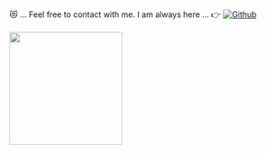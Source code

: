 😻 ... Feel free to contact with me. I am always here ...  👉 [![Github](https://img.shields.io/github/followers/Dev-Abdalla-Magdy?label=Follow%20Me&style=social)](https://github.com/Dev-Abdalla-Magdy)
<br>
<br>
<img src="https://media1.giphy.com/media/v1.Y2lkPTc5MGI3NjExc3h5aGR1Mzd5MHFydTBtbWtrMnRqM2FmdTlrdmt2dno3cnoyZDlxZiZlcD12MV9pbnRlcm5hbF9naWZfYnlfaWQmY3Q9Zw/qgQUggAC3Pfv687qPC/giphy.gif" width="200">
